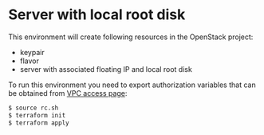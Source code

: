 # Server with local root disk

This environment will create following resources in the OpenStack project:

 * keypair
 * flavor
 * server with associated floating IP and local root disk

To run this environment you need to export authorization variables that can be
obtained from [VPC access page](https://my.selectel.ru/vpc/access):

```bash
$ source rc.sh
$ terraform init
$ terraform apply 
```
